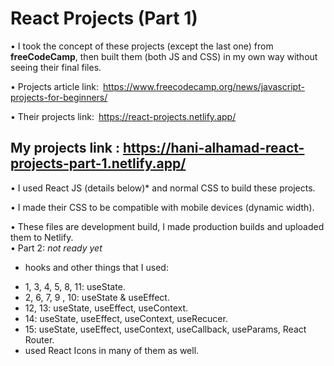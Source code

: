 # React Projects (Part 1)

• I took the concept of these projects (except the last one) from **freeCodeCamp**, then built them (both JS and CSS) in my own way without seeing their final files.

• Projects article link: https://www.freecodecamp.org/news/javascript-projects-for-beginners/

• Their projects link: https://react-projects.netlify.app/

## **My projects link : https://hani-alhamad-react-projects-part-1.netlify.app/**

• I used React JS (details below)* and normal CSS to build these projects.

• I made their CSS to be compatible with mobile devices (dynamic width).

• These files are development build, I made production builds and uploaded them to Netlify.  
• Part 2: *not ready yet*


* hooks and other things that I used:
- 1, 3, 4, 5, 8, 11: useState.
- 2, 6, 7, 9 , 10: useState & useEffect.
- 12, 13: useState, useEffect, useContext.
- 14: useState, useEffect, useContext, useRecucer.
- 15: useState, useEffect, useContext, useCallback, useParams, React Router.
- used React Icons in many of them as well. 
